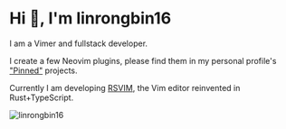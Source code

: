 

# Hi 👋, I'm linrongbin16

I am a Vimer and fullstack developer.

I create a few Neovim plugins, please find them in my personal profile's ["Pinned"](https://github.com/linrongbin16)  projects.

Currently I am developing [RSVIM](https://github.com/rsvim/rsvim), the Vim editor reinvented in Rust+TypeScript.

<p><img align="center" src="https://github-readme-stats.vercel.app/api?username=linrongbin16&show_icons=true&locale=en" alt="linrongbin16" /></p>
